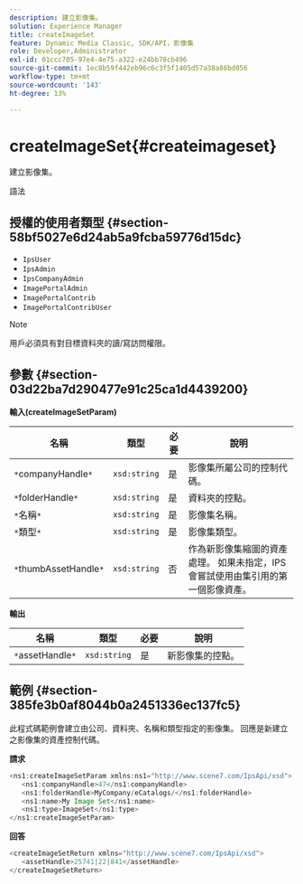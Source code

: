 ```yaml
---
description: 建立影像集。
solution: Experience Manager
title: createImageSet
feature: Dynamic Media Classic, SDK/API，影像集
role: Developer,Administrator
exl-id: 01ccc705-97e4-4e75-a322-e24bb78cb496
source-git-commit: 1ec8b59f442eb96c6c3f5f1405d57a38a86bd056
workflow-type: tm+mt
source-wordcount: '143'
ht-degree: 13%

---
```


# createImageSet{#createimageset}

建立影像集。

語法

## 授權的使用者類型 {#section-58bf5027e6d24ab5a9fcba59776d15dc}

* `IpsUser`
* `IpsAdmin`
* `IpsCompanyAdmin`
* `ImagePortalAdmin`
* `ImagePortalContrib`
* `ImagePortalContribUser`

>[!NOTE]
>
>用戶必須具有對目標資料夾的讀/寫訪問權限。

## 參數 {#section-03d22ba7d290477e91c25ca1d4439200}

**輸入(createImageSetParam)**

| 名稱 | 類型 | 必要 | 說明 |
|---|---|---|---|
| `*`companyHandle`*` | `xsd:string` | 是 | 影像集所屬公司的控制代碼。 |
| `*`folderHandle`*` | `xsd:string` | 是 | 資料夾的控點。 |
| `*`名稱`*` | `xsd:string` | 是 | 影像集名稱。 |
| `*`類型`*` | `xsd:string` | 是 | 影像集類型。 |
| `*`thumbAssetHandle`*` | `xsd:string` | 否 | 作為新影像集縮圖的資產處理。 如果未指定，IPS會嘗試使用由集引用的第一個影像資產。 |

**輸出**

| 名稱 | 類型 | 必要 | 說明 |
|---|---|---|---|
| `*`assetHandle`*` | `xsd:string` | 是 | 新影像集的控點。 |

## 範例 {#section-385fe3b0af8044b0a2451336ec137fc5}

此程式碼範例會建立由公司、資料夾、名稱和類型指定的影像集。 回應是新建立之影像集的資產控制代碼。

**請求**

```java
<ns1:createImageSetParam xmlns:ns1="http://www.scene7.com/IpsApi/xsd">
   <ns1:companyHandle>47</ns1:companyHandle>
   <ns1:folderHandle>MyCompany/eCatalogs/</ns1:folderHandle>
   <ns1:name>My Image Set</ns1:name>
   <ns1:type>ImageSet</ns1:type>
</ns1:createImageSetParam>
```

**回答**

```java
<createImageSetReturn xmlns="http://www.scene7.com/IpsApi/xsd">
   <assetHandle>25741|22|841</assetHandle>
</createImageSetReturn>
```
